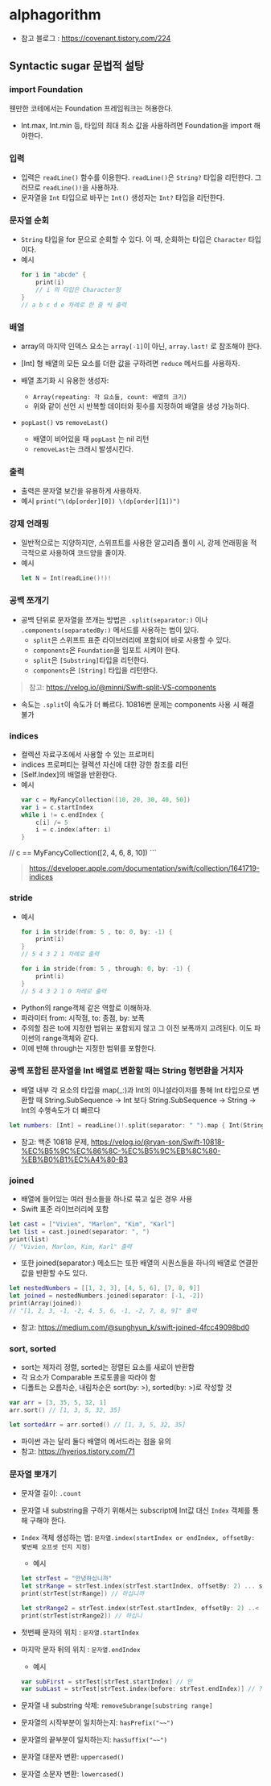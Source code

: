 # alphagorithm
- 참고 블로그 : https://covenant.tistory.com/224

## Syntactic sugar 문법적 설탕

### import Foundation
웬만한 코테에서는 Foundation 프레임워크는 허용한다.
- Int.max, Int.min 등, 타입의 최대 최소 값을 사용하려면 Foundation을 import 해야한다.

### 입력
- 입력은 `readLine()` 함수를 이용한다. `readLine()`은 `String?` 타입을 리턴한다. 그러므로 `readLine()!`을 사용하자.
- 문자열을 `Int` 타입으로 바꾸는 `Int()` 생성자는 `Int?` 타입을 리턴한다.

### 문자열 순회
- `String` 타입을 for 문으로 순회할 수 있다. 이 때, 순회하는 타입은 `Character` 타입이다.
- 예시 
    ```swift
    for i in "abcde" {
        print(i)
        // i 의 타입은 Character형
    }
    // a b c d e 차례로 한 줄 씩 출력
    ```

### 배열
- array의 마지막 인덱스 요소는 `array[-1]`이 아닌, `array.last!` 로 참조해야 한다.

- [Int] 형 배열의 모든 요소를 더한 값을 구하려면 `reduce` 메서드를 사용하자.

- 배열 초기화 시 유용한 생성자:
    - `Array(repeating: 각 요소들, count: 배열의 크기)`
    - 위와 같이 선언 시 반복할 데이터와 횟수를 지정하여 배열을 생성 가능하다.

- `popLast()` vs `removeLast()`
    - 배열이 비어있을 때 `popLast` 는 nil 리턴
    - `removeLast`는 크래시 발생시킨다.

### 출력
- 출력은 문자열 보간을 유용하게 사용하자. 
- 예시 `print("\(dp[order][0]) \(dp[order][1])")`

### 강제 언래핑
- 일반적으로는 지양하지만, 스위프트를 사용한 알고리즘 풀이 시, 강제 언래핑을 적극적으로 사용하여 코드양을 줄이자.
- 예시
    ```swift
    let N = Int(readLine()!)!
    ```

### 공백 쪼개기
- 공백 단위로 문자열을 쪼개는 방법은 `.split(separator:)` 이나 `.components(separatedBy:)` 메서드를 사용하는 법이 있다.
    - `split`은 스위프트 표준 라이브러리에 포함되어 바로 사용할 수 있다.
    - `components`은 `Foundation`을 임포트 시켜야 한다.
    - `split`은 `[Substring]`타입을 리턴한다.
    - `components`은 `[String]` 타입을 리턴한다.
> 참고: https://velog.io/@minni/Swift-split-VS-components
- 속도는 `.split`이 속도가 더 빠르다. 10816번 문제는 components 사용 시 해결 불가

### indices
- 컬렉션 자료구조에서 사용할 수 있는 프로퍼티
- indices 프로퍼티는 컬렉션 자신에 대한 강한 참조를 리턴
- [Self.Index]의 배열을 반환한다.
- 예시
    ```swift
    var c = MyFancyCollection([10, 20, 30, 40, 50])
    var i = c.startIndex
    while i != c.endIndex {
        c[i] /= 5
        i = c.index(after: i)
    }
// c == MyFancyCollection([2, 4, 6, 8, 10])
    ```

> https://developer.apple.com/documentation/swift/collection/1641719-indices


### stride

- 예시
    ```swift
    for i in stride(from: 5 , to: 0, by: -1) {
        print(i)
    }
    // 5 4 3 2 1 차례로 출력

    for i in stride(from: 5 , through: 0, by: -1) {
        print(i)
    }
    // 5 4 3 2 1 0 차례로 출력
    ```
- Python의 range객체 같은 역할로 이해하자.
- 파라미터 from: 시작점, to: 종점, by: 보폭
- 주의할 점은 to에 지정한 범위는 포함되지 않고 그 이전 보폭까지 고려된다. 이도 파이썬의 range객체와 같다.
- 이에 반해 through는 지정한 범위를 포함한다.

### 공백 포함된 문자열을 Int 배열로 변환할 때는 String 형변환을 거치자
- 배열 내부 각 요소의 타입을 map(_:)과 Int의 이니셜라이저를 통해 Int 타입으로 변환할 때 String.SubSequence -> Int 보다 String.SubSequence -> String -> Int의 수행속도가 더 빠르다
```swift
let numbers: [Int] = readLine()!.split(separator: " ").map { Int(String($0))! }
```
- 참고: 백준 10818 문제, https://velog.io/@ryan-son/Swift-10818-%EC%B5%9C%EC%86%8C-%EC%B5%9C%EB%8C%80-%EB%B0%B1%EC%A4%80-B3

### joined
- 배열에 들어있는 여러 원소들을 하나로 묶고 싶은 경우 사용
- Swift 표준 라이브러리에 포함
```swift
let cast = ["Vivien", "Marlon", "Kim", "Karl"]
let list = cast.joined(separator: ", ")
print(list)
// "Vivien, Marlon, Kim, Karl" 출력
```

- 또한 joined(separator:) 메소드는 또한 배열의 시퀀스들을 하나의 배열로 연결한 값을 반환할 수도 있다.
```swift
let nestedNumbers = [[1, 2, 3], [4, 5, 6], [7, 8, 9]]
let joined = nestedNumbers.joined(separator: [-1, -2])
print(Array(joined))
// "[1, 2, 3, -1, -2, 4, 5, 6, -1, -2, 7, 8, 9]" 출력
```
- 참고: https://medium.com/@sunghyun_k/swift-joined-4fcc49098bd0

### sort, sorted
- sort는 제자리 정렬, sorted는 정렬된 요소를 새로이 반환함
- 각 요소가 Comparable 프로토콜을 따라야 함
- 디폴트는 오름차순, 내림차순은 sort(by: >), sorted(by: >)로 작성할 것
```swift
var arr = [3, 35, 5, 32, 1]
arr.sort() // [1, 3, 5, 32, 35]

let sortedArr = arr.sorted() // [1, 3, 5, 32, 35]
```
- 파이썬 과는 달리 둘다 배열의 메서드라는 점을 유의
- 참고: https://hyerios.tistory.com/71

### 문자열 뽀개기
- 문자열 길이: `.count`
- 문자열 내 substring을 구하기 위해서는 subscript에 Int값 대신 `Index` 객체를 통해 구해야 한다.
- `Index` 객체 생성하는 법: `문자열.index(startIndex or endIndex, offsetBy: 몇번째 오프셋 인지 지정)`
    - 예시
    ```swift
    let strTest = "안녕하십니까"
    let strRange = strTest.index(strTest.startIndex, offsetBy: 2) ... strTest.index(strTest.endIndex, offsetBy: -2)
    print(strTest[strRange]) // 하십니까

    let strRange2 = strTest.index(strTest.startIndex, offsetBy: 2) ..< strTest.index(strTest.endIndex, offsetBy: -2)
    print(strTest[strRange2]) // 하십니
    ```
- 첫번째 문자의 위치 : `문자열.startIndex`
- 마지막 문자 뒤의 위치 : `문자열.endIndex`
    - 예시
    ```swift
    var subFirst = strTest[strTest.startIndex] // 안
    var subLast = strTest[strTest.index(before: strTest.endIndex)] // ?
    ```
- 문자열 내 substring 삭제: `removeSubrange[substring range]`

- 문자열의 시작부분이 일치하는지: `hasPrefix("~~")`
- 문자열의 끝부분이 일치하는지: `hasSuffix("~~")`

- 문자열 대문자 변환: `uppercased()`
- 문자열 소문자 변환: `lowercased()`